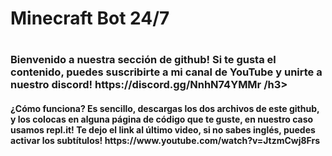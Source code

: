 <h1>Minecraft Bot 24/7<h1>

  <h3>Bienvenido a nuestra sección de github! Si te gusta el contenido, puedes suscribirte a mi canal de YouTube y unirte a nuestro discord! https://discord.gg/NnhN74YMMr /h3>
    
<h4>¿Cómo funciona? Es sencillo, descargas los dos archivos de este github, y los colocas en alguna página de código que te guste, en nuestro caso usamos repl.it! Te dejo el link al último video, si no sabes inglés, puedes activar los subtítulos! https://www.youtube.com/watch?v=JtzmCwj8Frs</h4>
    
    
